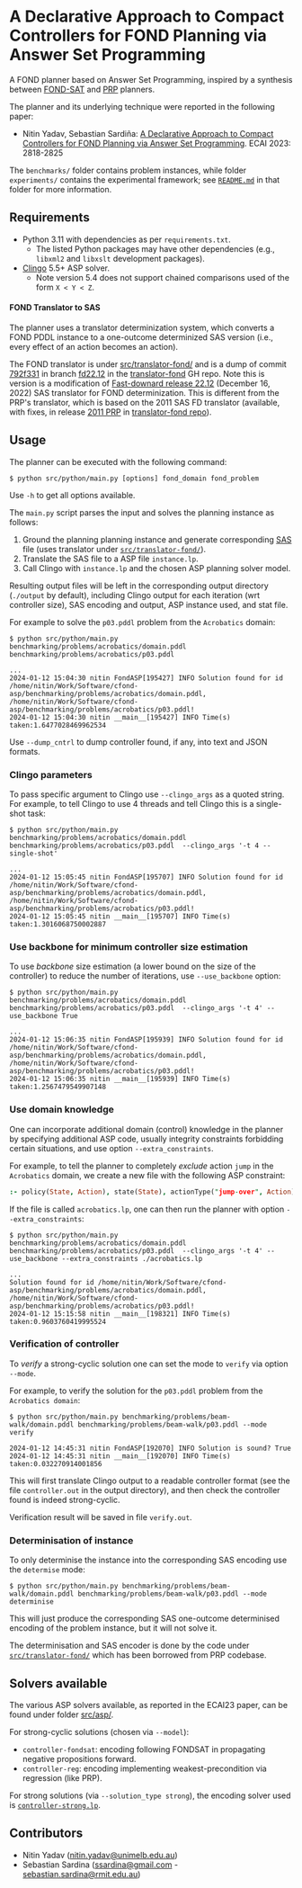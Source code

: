 # A Declarative Approach to Compact Controllers for FOND Planning via Answer Set Programming

A FOND planner based on Answer Set Programming, inspired by a synthesis between [FOND-SAT](https://github.com/tomsons22/FOND-SAT) and [PRP](https://github.com/QuMuLab/planner-for-relevant-policies) planners.

The planner and its underlying technique were reported in the following paper:

* Nitin Yadav, Sebastian Sardiña: [A Declarative Approach to Compact Controllers for FOND Planning via Answer Set Programming](https://doi.org/10.3233/FAIA230593). ECAI 2023: 2818-2825

The `benchmarks/` folder contains problem instances, while folder `experiments/` contains the experimental framework; see [`README.md`](experiments/README.md) in that folder for more information.

## Requirements

- Python 3.11 with dependencies as per `requirements.txt`.
  - The listed Python packages may have other dependencies (e.g., `libxml2` and `libxslt` development packages).
- [Clingo](https://potassco.org/clingo/) 5.5+ ASP solver.
  - Note version 5.4 does not support chained comparisons used of the form `X < Y < Z`.

#### FOND Translator to SAS

The planner uses a translator determinization system, which converts a FOND PDDL instance to a one-outcome determinized SAS version (i.e., every effect of an action becomes an action).

The FOND translator is under [src/translator-fond/](src/translator-fond/) and is a dump of commit [792f331](https://github.com/ssardina-research/translator-fond/tree/792f3317d3a8d7978a13cc41a48b7fd12f7690bc) in branch [fd22.12](https://github.com/ssardina-research/translator-fond/tree/fd22.12) in the [translator-fond](https://github.com/ssardina-research/translator-fond/) GH repo. Note this is version is a modification of [Fast-downard release 22.12](https://github.com/aibasel/downward/tree/release-22.12.0) (December 16, 2022) SAS translator for FOND determinization. This is different from the PRP's translator, which is based on the 2011 SAS FD translator (available, with fixes, in release [2011 PRP](https://github.com/ssardina-research/translator-fond/releases/tag/2011-prp) in [translator-fond repo](https://github.com/ssardina-research/translator-fond/)).


## Usage

The planner can be executed with the following command:

```shell
$ python src/python/main.py [options] fond_domain fond_problem
```

Use `-h` to get all options available.

The `main.py` script parses the input and solves the planning instance as follows:

1. Ground the planning planning instance and generate corresponding [SAS](https://www.fast-downward.org/TranslatorOutputFormat) file (uses translator under [`src/translator-fond/`](src/translator-fond/)).
2. Translate the SAS file to a ASP file `instance.lp`.
3. Call Clingo with `instance.lp` and the chosen ASP planning solver model.

Resulting output files will be left in the corresponding output directory (`./output` by default), including Clingo output for each iteration (wrt controller size), SAS encoding and output, ASP instance used, and stat file.

For example to solve the `p03.pddl` problem from the `Acrobatics` domain:

```
$ python src/python/main.py benchmarking/problems/acrobatics/domain.pddl benchmarking/problems/acrobatics/p03.pddl

...
2024-01-12 15:04:30 nitin FondASP[195427] INFO Solution found for id /home/nitin/Work/Software/cfond-asp/benchmarking/problems/acrobatics/domain.pddl, /home/nitin/Work/Software/cfond-asp/benchmarking/problems/acrobatics/p03.pddl!
2024-01-12 15:04:30 nitin __main__[195427] INFO Time(s) taken:1.6477028469962534
```

Use `--dump_cntrl` to dump controller found, if any, into text and JSON formats.


### Clingo parameters

To pass specific argument to Clingo use `--clingo_args` as a quoted string. For example, to tell Clingo to use 4 threads and tell Clingo this is a single-shot task:

```shell
$ python src/python/main.py benchmarking/problems/acrobatics/domain.pddl benchmarking/problems/acrobatics/p03.pddl  --clingo_args '-t 4 --single-shot'

...
2024-01-12 15:05:45 nitin FondASP[195707] INFO Solution found for id /home/nitin/Work/Software/cfond-asp/benchmarking/problems/acrobatics/domain.pddl, /home/nitin/Work/Software/cfond-asp/benchmarking/problems/acrobatics/p03.pddl!
2024-01-12 15:05:45 nitin __main__[195707] INFO Time(s) taken:1.3016068750002887
```

### Use backbone for minimum controller size estimation

To use _backbone_ size estimation (a lower bound on the size of the controller) to reduce the number of iterations, use `--use_backbone` option:

```
$ python src/python/main.py benchmarking/problems/acrobatics/domain.pddl benchmarking/problems/acrobatics/p03.pddl  --clingo_args '-t 4' --use_backbone True

...
2024-01-12 15:06:35 nitin FondASP[195939] INFO Solution found for id /home/nitin/Work/Software/cfond-asp/benchmarking/problems/acrobatics/domain.pddl, /home/nitin/Work/Software/cfond-asp/benchmarking/problems/acrobatics/p03.pddl!
2024-01-12 15:06:35 nitin __main__[195939] INFO Time(s) taken:1.2567479549907148
```

### Use domain knowledge

One can incorporate additional domain (control) knowledge in the planner by specifying additional ASP code, usually integrity constraints forbidding certain situations, and use option `--extra_constraints`.

For example, to tell the planner to completely _exclude_ action `jump` in the `Acrobatics` domain, we create a new file with the following ASP constraint:

```prolog
:- policy(State, Action), state(State), actionType("jump-over", Action).
```

If the file is called `acrobatics.lp`, one can then run the planner with option `--extra_constraints`:

```shell
$ python src/python/main.py benchmarking/problems/acrobatics/domain.pddl benchmarking/problems/acrobatics/p03.pddl  --clingo_args '-t 4' --use_backbone --extra_constraints ./acrobatics.lp

...
Solution found for id /home/nitin/Work/Software/cfond-asp/benchmarking/problems/acrobatics/domain.pddl, /home/nitin/Work/Software/cfond-asp/benchmarking/problems/acrobatics/p03.pddl!
2024-01-12 15:15:58 nitin __main__[198321] INFO Time(s) taken:0.9603760419995524
```

### Verification of controller

To _verify_ a strong-cyclic solution one can set the mode to `verify` via option `--mode`.

For example, to verify the solution for the `p03.pddl` problem from the `Acrobatics domain`:

```
$ python src/python/main.py benchmarking/problems/beam-walk/domain.pddl benchmarking/problems/beam-walk/p03.pddl --mode verify

2024-01-12 14:45:31 nitin FondASP[192070] INFO Solution is sound? True
2024-01-12 14:45:31 nitin __main__[192070] INFO Time(s) taken:0.032270914001856
```

This will first translate Clingo output to a readable controller format (see the file `controller.out` in the output directory), and then check the controller found is indeed strong-cyclic.

Verification result will be saved in file `verify.out`.

### Determinisation of instance

To only determinise the instance into the corresponding SAS encoding use the `determise` mode:

```shell
$ python src/python/main.py benchmarking/problems/beam-walk/domain.pddl benchmarking/problems/beam-walk/p03.pddl --mode determinise
```

This will just produce the corresponding SAS one-outcome determinised encoding of the problem instance, but it will not solve it.

The determinisation and SAS encoder is done by the code under [`src/translator-fond/`](src/translator-fond/) which has been borrowed from PRP codebase.

## Solvers available

The various ASP solvers available, as reported in the ECAI23 paper, can be found under folder [src/asp/](src/asp/).

For strong-cyclic solutions (chosen via `--model`):

- `controller-fondsat`: encoding following FONDSAT in propagating negative propositions forward.
- `controller-reg`: encoding implementing weakest-precondition via regression (like PRP).

For strong solutions (via `--solution_type strong`), the encoding solver used is [`controller-strong.lp`](src/asp/controller-strong.lp).


## Contributors

- Nitin Yadav (nitin.yadav@unimelb.edu.au)
- Sebastian Sardina (ssardina@gmail.com - sebastian.sardina@rmit.edu.au)
